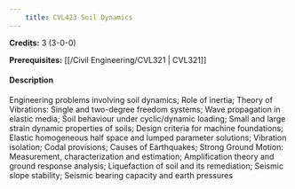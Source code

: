 ```yaml
---
    title: CVL423 Soil Dynamics
---
```

**Credits:** 3 (3-0-0)



**Prerequisites:** [[/Civil Engineering/CVL321 | CVL321]]

#### Description 
Engineering problems involving soil dynamics; Role of inertia; Theory of Vibrations: Single and two-degree freedom systems; Wave propagation in elastic media; Soil behaviour under cyclic/dynamic loading; Small and large strain dynamic properties of soils; Design criteria for machine foundations; Elastic homogeneous half space and lumped parameter solutions; Vibration isolation; Codal provisions; Causes of Earthquakes; Strong Ground Motion: Measurement, characterization and estimation; Amplification theory and ground response analysis; Liquefaction of soil and its remediation; Seismic slope stability; Seismic bearing capacity and earth pressures